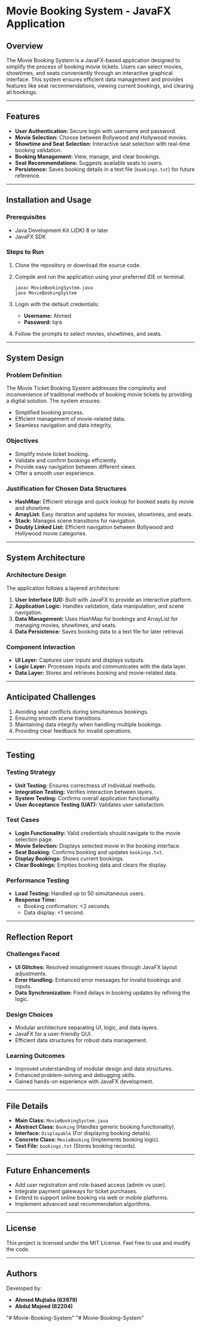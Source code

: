 # Movie Booking System - JavaFX Application

## Overview
The Movie Booking System is a JavaFX-based application designed to simplify the process of booking movie tickets. Users can select movies, showtimes, and seats conveniently through an interactive graphical interface. This system ensures efficient data management and provides features like seat recommendations, viewing current bookings, and clearing all bookings.

---

## Features
- **User Authentication:** Secure login with username and password.
- **Movie Selection:** Choose between Bollywood and Hollywood movies.
- **Showtime and Seat Selection:** Interactive seat selection with real-time booking validation.
- **Booking Management:** View, manage, and clear bookings.
- **Seat Recommendations:** Suggests available seats to users.
- **Persistence:** Saves booking details in a text file (`bookings.txt`) for future reference.

---

## Installation and Usage

### Prerequisites
- Java Development Kit (JDK) 8 or later
- JavaFX SDK

### Steps to Run
1. Clone the repository or download the source code.
2. Compile and run the application using your preferred IDE or terminal.
   ```
   javac MovieBookingSystem.java
   java MovieBookingSystem
   ```
3. Login with the default credentials:
   - **Username:** Ahmed
   - **Password:** Iqra

4. Follow the prompts to select movies, showtimes, and seats.

---

## System Design

### Problem Definition
The Movie Ticket Booking System addresses the complexity and inconvenience of traditional methods of booking movie tickets by providing a digital solution. The system ensures:
- Simplified booking process.
- Efficient management of movie-related data.
- Seamless navigation and data integrity.

### Objectives
- Simplify movie ticket booking.
- Validate and confirm bookings efficiently.
- Provide easy navigation between different views.
- Offer a smooth user experience.

### Justification for Chosen Data Structures
- **HashMap:** Efficient storage and quick lookup for booked seats by movie and showtime.
- **ArrayList:** Easy iteration and updates for movies, showtimes, and seats.
- **Stack:** Manages scene transitions for navigation.
- **Doubly Linked List:** Efficient navigation between Bollywood and Hollywood movie categories.

---

## System Architecture

### Architecture Design
The application follows a layered architecture:
1. **User Interface (UI):** Built with JavaFX to provide an interactive platform.
2. **Application Logic:** Handles validation, data manipulation, and scene navigation.
3. **Data Management:** Uses HashMap for bookings and ArrayList for managing movies, showtimes, and seats.
4. **Data Persistence:** Saves booking data to a text file for later retrieval.

### Component Interaction
- **UI Layer:** Captures user inputs and displays outputs.
- **Logic Layer:** Processes inputs and communicates with the data layer.
- **Data Layer:** Stores and retrieves booking and movie-related data.

---

## Anticipated Challenges
1. Avoiding seat conflicts during simultaneous bookings.
2. Ensuring smooth scene transitions.
3. Maintaining data integrity when handling multiple bookings.
4. Providing clear feedback for invalid operations.

---

## Testing

### Testing Strategy
- **Unit Testing:** Ensures correctness of individual methods.
- **Integration Testing:** Verifies interaction between layers.
- **System Testing:** Confirms overall application functionality.
- **User Acceptance Testing (UAT):** Validates user satisfaction.

### Test Cases
- **Login Functionality:** Valid credentials should navigate to the movie selection page.
- **Movie Selection:** Displays selected movie in the booking interface.
- **Seat Booking:** Confirms booking and updates `bookings.txt`.
- **Display Bookings:** Shows current bookings.
- **Clear Bookings:** Empties booking data and clears the display.

### Performance Testing
- **Load Testing:** Handled up to 50 simultaneous users.
- **Response Time:**
  - Booking confirmation: <2 seconds.
  - Data display: <1 second.

---

## Reflection Report

### Challenges Faced
- **UI Glitches:** Resolved misalignment issues through JavaFX layout adjustments.
- **Error Handling:** Enhanced error messages for invalid bookings and inputs.
- **Data Synchronization:** Fixed delays in booking updates by refining the logic.

### Design Choices
- Modular architecture separating UI, logic, and data layers.
- JavaFX for a user-friendly GUI.
- Efficient data structures for robust data management.

### Learning Outcomes
- Improved understanding of modular design and data structures.
- Enhanced problem-solving and debugging skills.
- Gained hands-on experience with JavaFX development.

---

## File Details
- **Main Class:** `MovieBookingSystem.java`
- **Abstract Class:** `Booking` (Handles generic booking functionality).
- **Interface:** `Displayable` (For displaying booking details).
- **Concrete Class:** `MovieBooking` (Implements booking logic).
- **Text File:** `bookings.txt` (Stores booking records).

---

## Future Enhancements
- Add user registration and role-based access (admin vs user).
- Integrate payment gateways for ticket purchases.
- Extend to support online booking via web or mobile platforms.
- Implement advanced seat recommendation algorithms.

---

## License
This project is licensed under the MIT License. Feel free to use and modify the code.

---

## Authors
Developed by:
- **Ahmed Mujtaba (63979)**
- **Abdul Majeed (62204)**

"# Movie-Booking-System" 
"# Movie-Booking-System" 
